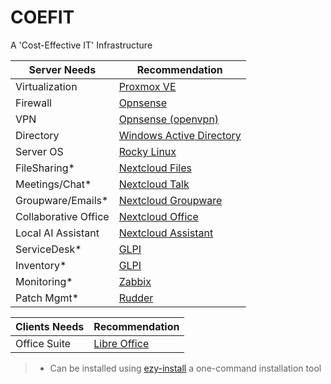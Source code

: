 # COEFIT

A 'Cost-Effective IT' Infrastructure



| Server Needs         | Recommendation                                                                                                                                          |
|----------------------|---------------------------------------------------------------------------------------------------------------------------------------------------------|
| Virtualization       | [Proxmox VE](https://www.proxmox.com/en/products/proxmox-virtual-environment/overview)                                                                  | 
| Firewall             | [Opnsense](https://opnsense.org/)                                                                                                                       |
| VPN                  | [Opnsense (openvpn)](https://opnsense.org/)                                                                                                             |
| Directory            | [Windows Active Directory](https://www.microsoft.com/en-us/evalcenter/download-windows-server-2025?msockid=31e7aedfce22635a0767bb69cff662f3)            |
| Server OS            | [Rocky Linux](https://rockylinux.org/)                                                                                                                  |
| FileSharing*         | [Nextcloud Files](https://nextcloud.com/files/)                                                                                                         |
| Meetings/Chat*       | [Nextcloud Talk](https://nextcloud.com/talk/)                                                                                                           |
| Groupware/Emails*    | [Nextcloud Groupware](https://nextcloud.com/groupware/)                                                                                                 |
| Collaborative Office | [Nextcloud Office](https://nextcloud.com/office/)                                                                                                       |
| Local AI Assistant   | [Nextcloud Assistant](https://nextcloud.com/assistant/)                                                                                                 |
| ServiceDesk*         | [GLPI](https://glpi-project.org/)                                                                                                                       |
| Inventory*           | [GLPI](https://glpi-project.org/)                                                                                                                       |
| Monitoring*          | [Zabbix](https://www.zabbix.com/)                                                                                                                       |
| Patch Mgmt*          | [Rudder](https://www.rudder.io/)                                                                                                                        |


| Clients Needs        | Recommendation                                                                                                                                          |
|----------------------|---------------------------------------------------------------------------------------------------------------------------------------------------------|
| Office Suite         | [Libre Office](https://www.libreoffice.org/)                                                                                                            |

> * Can be installed using [ezy-install](https://github.com/source-saraiva/ezy-install/) a one-command installation tool
